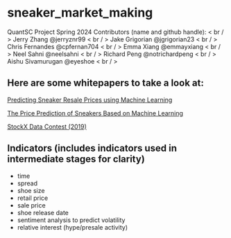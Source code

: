 # sneaker_market_making
QuantSC Project Spring 2024 Contributors (name and github handle): < br / >
Jerry Zhang @jerryznr99 < br / >
Jake Grigorian @jgrigorian23 < br / >
Chris Fernandes @cpfernan704 < br / >
Emma Xiang @emmayxiang < br / >
Neel Sahni @neelsahni < br / >
Richard Peng @notrichardpeng < br / >
Aishu Sivamurugan @eyeshoe < br / >

## Here are some whitepapers to take a look at:
[Predicting Sneaker Resale Prices using Machine Learning](https://www.researchgate.net/publication/349490187_Predicting_Sneaker_Resale_Prices_using_Machine_Learning)

[The Price Prediction of Sneakers Based on Machine Learning](https://ieeexplore.ieee.org/document/9763648)

[StockX Data Contest (2019)](https://stockx.com/news/the-2019-data-contest/)


## Indicators (includes indicators used in intermediate stages for clarity)
* time
* spread
* shoe size
* retail price
* sale price
* shoe release date
* sentiment analysis to predict volatility
* relative interest (hype/presale activity)
